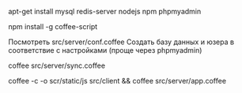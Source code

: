 apt-get install mysql redis-server nodejs npm phpmyadmin

npm install -g coffee-script

Посмотреть src/server/conf.coffee
Создать базу данных и юзера в соответствие с настройками (проще через phpmyadmin)

coffee src/server/sync.coffee

coffee -c -o scr/static/js src/client && coffee src/server/app.coffee
